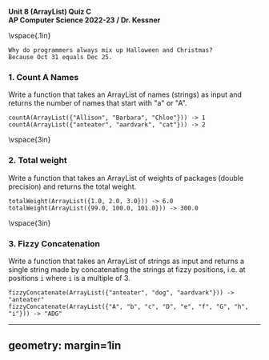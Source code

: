 __Unit 8 (ArrayList) Quiz C__  
__AP Computer Science 2022-23 / Dr. Kessner__  

\vspace{.1in}

```
Why do programmers always mix up Halloween and Christmas?
Because Oct 31 equals Dec 25.
```

### 1.  Count A Names

Write a function that takes an ArrayList of names (strings) as input and returns the
number of names that start with "a" or "A".

```
countA(ArrayList({"Allison", "Barbara", "Chloe"})) -> 1
countA(ArrayList({"anteater", "aardvark", "cat"})) -> 2
```


\vspace{3in}


### 2. Total weight

Write a function that takes an ArrayList of weights of packages (double
precision) and returns the total weight.

```
totalWeight(ArrayList({1.0, 2.0, 3.0})) -> 6.0
totalWeight(ArrayList({99.0, 100.0, 101.0})) -> 300.0
```
\vspace{3in}


### 3.  Fizzy Concatenation

Write a function that takes an ArrayList of strings as input and returns a
single string made by concatenating the strings at fizzy positions, i.e. at positions
`i` where `i` is a multiple of 3.

```
fizzyConcatenate(ArrayList({"anteater", "dog", "aardvark"})) -> "anteater"
fizzyConcatenate(ArrayList({"A", "b", "c", "D", "e", "f", "G", "h", "i"})) -> "ADG"
```


---
geometry: margin=1in
---


